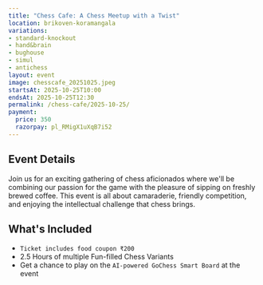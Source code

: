 ```yaml
---
title: "Chess Cafe: A Chess Meetup with a Twist"
location: brikoven-koramangala
variations:
- standard-knockout
- hand&brain
- bughouse
- simul
- antichess
layout: event
image: chesscafe_20251025.jpeg
startsAt: 2025-10-25T10:00
endsAt: 2025-10-25T12:30
permalink: /chess-cafe/2025-10-25/
payment:
  price: 350
  razorpay: pl_RMigX1uXqB7i52
---
```


## Event Details

Join us for an exciting gathering of chess aficionados where we'll be
combining our passion for the game with the pleasure of sipping on freshly
brewed coffee. This event is all about camaraderie, friendly competition, and
enjoying the intellectual challenge that chess brings.

## What's Included

- `Ticket includes food coupon ₹200`
- 2.5 Hours of multiple Fun-filled Chess Variants
- Get a chance to play on the `AI-powered GoChess Smart Board` at the event
